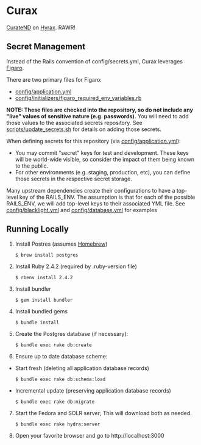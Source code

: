 # Curax

[CurateND](https://curate.nd.edu) on [Hyrax](http://github.com/samvera/hyrax/). RAWR!

## Secret Management

Instead of the Rails convention of config/secrets.yml, Curax leverages [Figaro](https://github.com/laserlemon/figaro).

There are two primary files for Figaro:

* [config/application.yml](./config/application.yml)
* [config/initializers/figaro_required_env_variables.rb](./config/initializers/figaro_required_env_variables.rb)

**NOTE: These files are checked into the repository, so do not include any "live" values of sensitive nature (e.g. passwords).**
You will need to add those values to the associated secrets repository. See [scripts/update_secrets.sh](./scripts/update_secrets.sh) for details on adding those secrets.

When defining secrets for this repository (via [config/application.yml](./config/application.yml)):

* You may commit "secret" keys for test and development. These keys will be world-wide visible, so consider the impact of them being known to the public.
* For other environments (e.g. staging, production, etc), you can define those secrets in the respective secret storage.

Many upstream dependencies create their configurations to have a top-level key of the RAILS_ENV. The assumption is that for each of the possible RAILS_ENV, we will add top-level keys to their associated YML file. See [config/blacklight.yml](./config/blacklight.yml) and [config/database.yml](./config/database.yml) for examples

## Running Locally

1. Install Postres (assumes [Homebrew](https://brew.sh/))

    ```console
    $ brew install postgres
    ```

2. Install Ruby 2.4.2 (required by .ruby-version file)

    ```console
    $ rbenv install 2.4.2
    ```

3. Install bundler

    ```console
    $ gem install bundler
    ```

4. Install bundled gems

    ```console
    $ bundle install
    ```

5. Create the Postgres database (if necessary):

    ```console
    $ bundle exec rake db:create
    ```

6. Ensure up to date database scheme:

  - Start fresh (deleting all application database records)

    ```console
    $ bundle exec rake db:schema:load
    ```

  - Incremental update (preserving application database records)

    ```console
    $ bundle exec rake db:migrate
    ```

7. Start the Fedora and SOLR server; This will download both as needed.

    ```console
    $ bundle exec rake hydra:server
    ```

8. Open your favorite browser and go to http://localhost:3000
